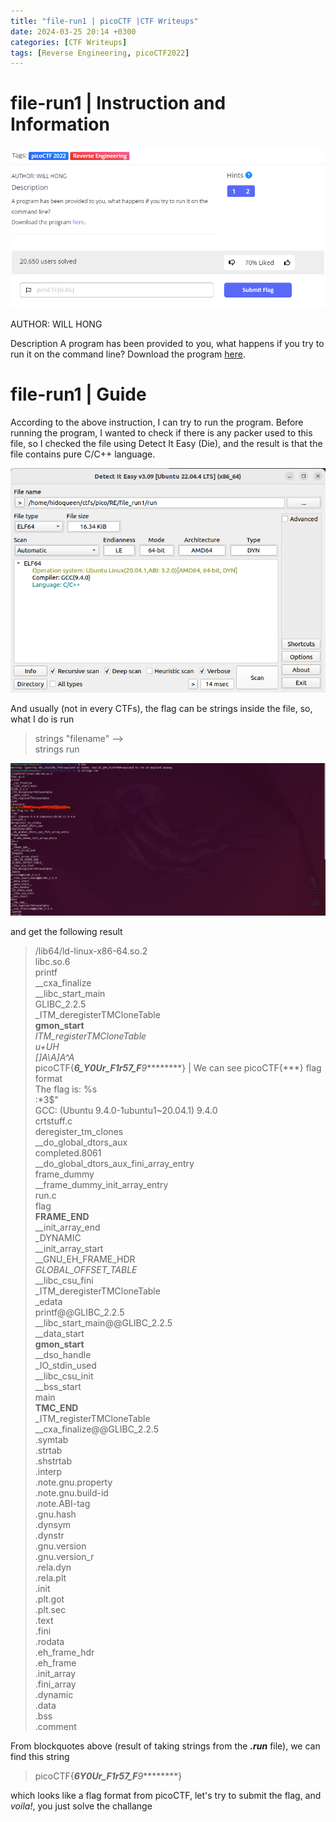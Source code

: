 ```yaml
---
title: "file-run1 | picoCTF |CTF Writeups"
date: 2024-03-25 20:14 +0300
categories: [CTF Writeups]
tags: [Reverse Engineering, picoCTF2022]
---
```


# file-run1 | Instruction and Information

![Information and Instruction](../assets/images/file_run1.png)

AUTHOR: WILL HONG

Description
A program has been provided to you, what happens if you try to run it on the command line?
Download the program [here](https://artifacts.picoctf.net/c/218/run).

# file-run1 | Guide

According to the above instruction, I can try to run the program. Before running the program, I wanted to check if there is any packer used to this file, so I checked the file using Detect It Easy (Die), and the result is that the file contains pure C/C++ language.

![Packer checking on file .run](../assets/images/die_run1.png)

And usually (not in every CTFs), the flag can be strings inside the file, so, what I do is run

>strings "filename" --><br>
>strings run

![Strings in file .run](../assets/images/strings_run1.png)

and get the following result

>/lib64/ld-linux-x86-64.so.2<br>
>libc.so.6<br>
>printf<br>
>__cxa_finalize<br>
>__libc_start_main<br>
>GLIBC_2.2.5<br>
>_ITM_deregisterTMCloneTable<br>
>__gmon_start__<br>
>_ITM_registerTMCloneTable<br>
>u+UH<br>
>[]A\A]A^A_<br>
>picoCTF{****6_Y0Ur_F1r57_F***9*********} | We can see picoCTF{***} flag format<br>
>The flag is: %s<br>
>:*3$"<br>
>GCC: (Ubuntu 9.4.0-1ubuntu1~20.04.1) 9.4.0<br>
>crtstuff.c<br>
>deregister_tm_clones<br>
>__do_global_dtors_aux<br>
>completed.8061<br>
>__do_global_dtors_aux_fini_array_entry<br>
>frame_dummy<br>
>__frame_dummy_init_array_entry<br>
>run.c<br>
>flag<br>
>__FRAME_END__<br>
>__init_array_end<br>
>_DYNAMIC<br>
>__init_array_start<br>
>__GNU_EH_FRAME_HDR<br>
>_GLOBAL_OFFSET_TABLE_<br>
>__libc_csu_fini<br>
>_ITM_deregisterTMCloneTable<br>
>_edata<br>
>printf@@GLIBC_2.2.5<br>
>__libc_start_main@@GLIBC_2.2.5<br>
>__data_start<br>
>__gmon_start__<br>
>__dso_handle<br>
>_IO_stdin_used<br>
>__libc_csu_init<br>
>__bss_start<br>
>main<br>
>__TMC_END__<br>
>_ITM_registerTMCloneTable<br>
>__cxa_finalize@@GLIBC_2.2.5<br>
>.symtab<br>
>.strtab<br>
>.shstrtab<br>
>.interp<br>
>.note.gnu.property<br>
>.note.gnu.build-id<br>
>.note.ABI-tag<br>
>.gnu.hash<br>
>.dynsym<br>
>.dynstr<br>
>.gnu.version<br>
>.gnu.version_r<br>
>.rela.dyn<br>
>.rela.plt<br>
>.init<br>
>.plt.got<br>
>.plt.sec<br>
>.text<br>
>.fini<br>
>.rodata<br>
>.eh_frame_hdr<br>
>.eh_frame<br>
>.init_array<br>
>.fini_array<br>
>.dynamic<br>
>.data<br>
>.bss<br>
>.comment<br>

From blockquotes above (result of taking strings from the ***.run*** file), we can find this string

> picoCTF{****6Y0Ur_F1r57_F***9*********}

which looks like a flag format from picoCTF, let's try to submit the flag, and *voila!*, you just solve the challange

